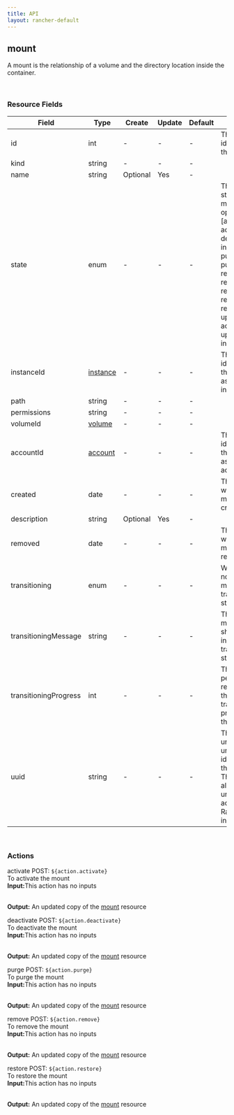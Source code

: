 ```yaml
---
title: API
layout: rancher-default
---
```


## mount

A mount is the relationship of a volume and the directory location inside the container.

​
### Resource Fields

Field | Type | Create | Update | Default | Notes
---|---|---|---|---|---
id | int | - | - | - | The unique identifier for the mount
kind | string | - | - | - | 
name | string | Optional | Yes | - | 
state | enum | - | - | - | The current state of the mount. The options are [activating, active, deactivating, inactive, purged, purging, registering, removed, removing, requested, restoring, updating-active, updating-inactive].
instanceId | [instance]({{site.baseurl}}/rancher/api/instance/) | - | - | - | The unique identifier for the associated instance
path | string | - | - | - | 
permissions | string | - | - | - | 
volumeId | [volume]({{site.baseurl}}/rancher/api/volume/) | - | - | - | 
accountId | [account]({{site.baseurl}}/rancher/api/account/) | - | - | - | The unique identifier for the associated account
created | date | - | - | - | The date of when the mount was created.
description | string | Optional | Yes | - | 
removed | date | - | - | - | The date of when the mount was removed
transitioning | enum | - | - | - | Whether or not the mount is in a transitioning state
transitioningMessage | string | - | - | - | The message to show while in a transitioning state
transitioningProgress | int | - | - | - | The percentage remaining in the transitioning process of the mount
uuid | string | - | - | - | The universally unique identifier for the mount. This will always be unique across Rancher installations.












​
### Actions

<span class="action">
<span class="header">
activate
<span class="headerright">POST:  <code>${action.activate}</code></span>
</span>
<div class="action-contents">
To activate the mount
<br>

<span class="input">
<strong>Input:</strong>This action has no inputs
<br>

<br>
</span>

<span class="output"><strong>Output:</strong> An updated copy of the <a href="/rancher/api/mount/">mount</a> resource
</span>
</div>
</span>
</span>
</span>

<span class="action">
<span class="header">
deactivate
<span class="headerright">POST:  <code>${action.deactivate}</code></span>
</span>
<div class="action-contents">
To deactivate the mount
<br>

<span class="input">
<strong>Input:</strong>This action has no inputs
<br>

<br>
</span>

<span class="output"><strong>Output:</strong> An updated copy of the <a href="/rancher/api/mount/">mount</a> resource
</span>
</div>
</span>
</span>
</span>

<span class="action">
<span class="header">
purge
<span class="headerright">POST:  <code>${action.purge}</code></span>
</span>
<div class="action-contents">
To purge the mount
<br>

<span class="input">
<strong>Input:</strong>This action has no inputs
<br>

<br>
</span>

<span class="output"><strong>Output:</strong> An updated copy of the <a href="/rancher/api/mount/">mount</a> resource
</span>
</div>
</span>
</span>
</span>

<span class="action">
<span class="header">
remove
<span class="headerright">POST:  <code>${action.remove}</code></span>
</span>
<div class="action-contents">
To remove the mount
<br>

<span class="input">
<strong>Input:</strong>This action has no inputs
<br>

<br>
</span>

<span class="output"><strong>Output:</strong> An updated copy of the <a href="/rancher/api/mount/">mount</a> resource
</span>
</div>
</span>
</span>
</span>

<span class="action">
<span class="header">
restore
<span class="headerright">POST:  <code>${action.restore}</code></span>
</span>
<div class="action-contents">
To restore the mount
<br>

<span class="input">
<strong>Input:</strong>This action has no inputs
<br>

<br>
</span>

<span class="output"><strong>Output:</strong> An updated copy of the <a href="/rancher/api/mount/">mount</a> resource
</span>
</div>
</span>
</span>
</span>

